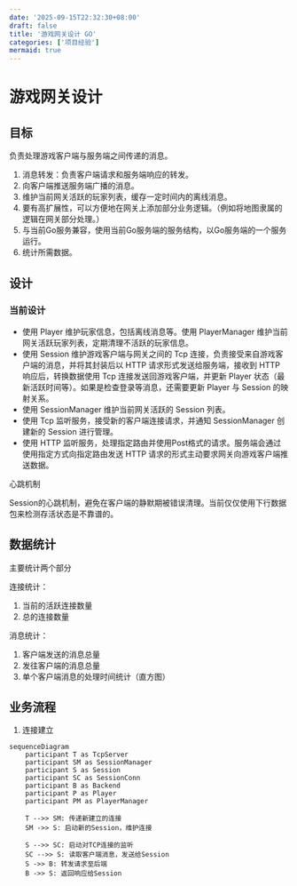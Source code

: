 ```yaml
---
date: '2025-09-15T22:32:30+08:00'
draft: false
title: '游戏网关设计 GO'
categories: ['项目经验']
mermaid: true
---
```


# 游戏网关设计

## 目标

负责处理游戏客户端与服务端之间传递的消息。

1. 消息转发：负责客户端请求和服务端响应的转发。
2. 向客户端推送服务端广播的消息。
3. 维护当前网关活跃的玩家列表，缓存一定时间内的离线消息。
4. 要有高扩展性，可以方便地在网关上添加部分业务逻辑。（例如将地图隶属的逻辑在网关部分处理。）
5. 与当前Go服务兼容，使用当前Go服务端的服务结构，以Go服务端的一个服务运行。
6. 统计所需数据。

## 设计

### 当前设计

- 使用 Player 维护玩家信息，包括离线消息等。使用 PlayerManager 维护当前网关活跃玩家列表，定期清理不活跃的玩家信息。  
- 使用 Session 维护游戏客户端与网关之间的 Tcp 连接，负责接受来自游戏客户端的消息，并将其封装后以 HTTP 请求形式发送给服务端，接收到 HTTP 响应后，转换数据使用 Tcp 连接发送回游戏客户端，并更新 Player 状态（最新活跃时间等）。如果是检查登录等消息，还需要更新 Player 与 Session 的映射关系。  
- 使用 SessionManager 维护当前网关活跃的 Session 列表。  
- 使用 Tcp 监听服务，接受新的客户端连接请求，并通知 SessionManager 创建新的 Session 进行管理。  
- 使用 HTTP 监听服务，处理指定路由并使用Post格式的请求。服务端会通过使用指定方式向指定路由发送 HTTP 请求的形式主动要求网关向游戏客户端推送数据。  

心跳机制

Session的心跳机制，避免在客户端的静默期被错误清理。当前仅仅使用下行数据包来检测存活状态是不靠谱的。

## 数据统计

主要统计两个部分

连接统计：
1. 当前的活跃连接数量
2. 总的连接数量

消息统计：
1. 客户端发送的消息总量
2. 发往客户端的消息总量
3. 单个客户端消息的处理时间统计（直方图）

## 业务流程

1. 连接建立

``` mermaid
sequenceDiagram
    participant T as TcpServer
    participant SM as SessionManager
    participant S as Session
    participant SC as SessionConn
    participant B as Backend
    participant P as Player
    participant PM as PlayerManager

    T -->> SM: 传递新建立的连接
    SM ->> S: 启动新的Session，维护连接

    S -->> SC: 启动对TCP连接的监听
    SC -->> S: 读取客户端消息，发送给Session
    S ->> B: 转发请求至后端
    B ->> S: 返回响应给Session
```